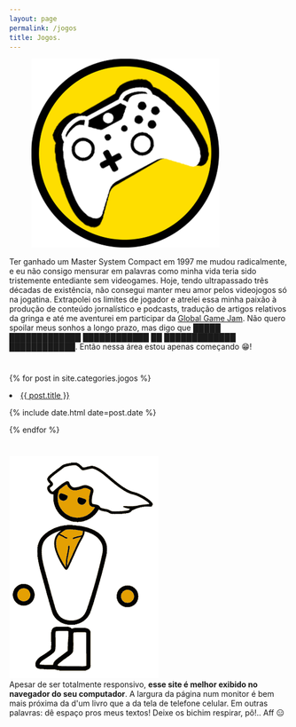 ```yaml
---
layout: page
permalink: /jogos
title: Jogos.
---
```

<figure>
  <img alt="Jogos." src="/images/JOGOS.png"/>
</figure>
<div class="pgdesc">Ter ganhado um Master System Compact em 1997 me mudou radicalmente, e eu não consigo mensurar em palavras como minha vida teria sido tristemente entediante sem videogames. Hoje, tendo ultrapassado três décadas de existência, não consegui manter meu amor pelos videojogos só na jogatina. Extrapolei os limites de jogador e atrelei essa minha paixão à produção de conteúdo jornalístico e podcasts, tradução de artigos relativos da gringa e até me aventurei em participar da <a href="https://globalgamejam.org/" target="_blank">Global Game Jam</a>. Não quero spoilar meus sonhos a longo prazo, mas digo que █████ █████████████ ████████████ ██ █████████████ ████████████. Então nessa área estou apenas começando 😁!</div>

<h1 itemprop="name headline" class="post-title divided p-name" text-align="center"></h1>

{% for post in site.categories.jogos %}
 <li><a href="{{ post.url }}">{{ post.title }}</a>
    <P> <span>{% include date.html date=post.date %}</span>
    </P>
</li>
{% endfor %}

<h1 itemprop="name headline" class="post-title divided p-name" text-align="center"></h1>

<div class="clearfix" style="display:inline-block;vertical-align:top;">
    <div>
        <img class="pcmr" title="PCMR" src="/images/pcmr.gif"/>
    </div>
    <div>
    Apesar de ser totalmente responsivo, <strong>esse site é melhor exibido no navegador do seu computador</strong>. A largura da página num monitor é bem mais próxima da d'um livro que a da tela de telefone celular. Em outras palavras: dê espaço pros meus textos! Deixe os bichim respirar, pô!.. Aff 😑
    </div>
</div>



